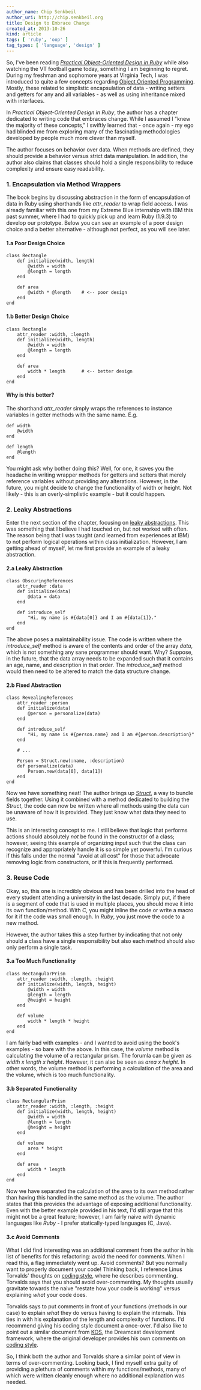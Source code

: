 ```yaml
---
author_name: Chip Senkbeil
author_uri: http://chip.senkbeil.org
title: Design to Embrace Change
created_at: 2013-10-26
kind: article
tags: [ 'ruby', 'oop' ]
tag_types: [ 'language', 'design' ]
---
```


So, I've been reading *[Practical Object-Oriented Design in Ruby][book]*
while also watching the VT football game today, something I am beginning to 
regret. During my freshman and sophomore years at Virginia Tech, I was 
introduced to quite a few concepts regarding [Object Oriented Programming][oop]. 
Mostly, these related to simplistic encapsulation of data - writing setters 
and getters for any and all variables - as well as using inheritance mixed 
with interfaces.

In *Practical Object-Oriented Design in Ruby*, the author has a chapter
dedicated to writing code that embraces change. While I assumed I "knew the
majority of these concepts," I swiftly learned that - once again - my ego had
blinded me from exploring many of the fascinating methodologies developed by
people much more clever than myself.

The author focuses on behavior over data. When methods are defined, they
should provide a behavior versus strict data manipulation. In addition, the
author also claims that classes should hold a single responsibility to reduce
complexity and ensure easy readability.

### 1. Encapsulation via Method Wrappers ###

The book begins by discussing abstraction in the form of encapsulation of data
in Ruby using shorthands like *attr_reader* to wrap field access. I was
already familiar with this one from my Extreme Blue internship with IBM this
past summer, where I had to quickly pick up and learn Ruby (1.9.3) to develop
our prototype. Below you can see an example of a poor design choice and a
better alternative - although not perfect, as you will see later.

#### 1.a Poor Design Choice ####

    class Rectangle
        def initialize(width, length)
            @width = width
            @length = length
        end

        def area
            @width * @length    # <-- poor design
        end
    end

#### 1.b Better Design Choice ####

    class Rectangle
        attr_reader :width, :length
        def initialize(width, length)
            @width = width
            @length = length
        end

        def area
            width * length      # <-- better design
        end
    end

#### Why is this better? ####

The shorthand *attr_reader* simply wraps the references to instance variables
in getter methods with the same name. E.g.

    def width
        @width
    end

    def length
        @length
    end

You might ask why bother doing this? Well, for one, it saves you the headache
in writing wrapper methods for getters and setters that merely reference
variables without providing any alterations. However, in the future, you might
decide to change the functionality of width or height. Not likely - this is
an overly-simplistic example - but it could happen.

### 2. Leaky Abstractions ###

Enter the next section of the chapter, focusing on [leaky abstractions][la]. 
This was something that I believe I had touched on, but not worked with often.
The reason being that I was taught (and learned from experiences at IBM) to not
perform logical operations within class initialization. However, I am getting
ahead of myself, let me first provide an example of a leaky abstraction.

#### 2.a Leaky Abstraction ####

    class ObscuringReferences
        attr_reader :data
        def initialize(data)
            @data = data
        end

        def introduce_self
            "Hi, my name is #{data[0]} and I am #{data[1]}."
        end
    end

The above poses a maintainability issue. The code is written where the 
*introduce_self* method is aware of the contents and order of the array *data*,
which is not something any sane programmer should want. Why? Suppose, in the
future, that the data array needs to be expanded such that it contains an
age, name, and description in that order. The *introduce_self* method would 
then need to be altered to match the data structure change.

#### 2.b Fixed Abstraction ####

    class RevealingReferences
        attr_reader :person
        def initialize(data)
            @person = personalize(data)
        end

        def introduce_self
            "Hi, my name is #{person.name} and I am #{person.description}"
        end

        # ...

        Person = Struct.new(:name, :description)
        def personalize(data)
            Person.new(data[0], data[1])
        end
    end

Now we have something neat! The author brings up *[Struct][struct]*, a way to 
bundle fields together. Using it combined with a method dedicated to 
building the *Struct*, the code can now be written where all methods using the
data can be unaware of how it is provided. They just know what data they need
to use.

This is an interesting concept to me. I still believe that logic that performs
actions should absolutely *not* be found in the constructor of a class;
however, seeing this example of organizing input such that the class can
recognize and appropriately handle it is so simple yet powerful. I'm curious
if this falls under the normal "avoid at all cost" for those that advocate
removing logic from constructors, or if this is frequently performed.

### 3. Reuse Code ###

Okay, so, this one is incredibly obvious and has been drilled into the head of
every student attending a university in the last decade. Simply put, if there
is a segment of code that is used in multiple places, you should move it into
its own function/method. With *C*, you might inline the code or write a macro
for it if the code was small enough. In *Ruby*, you just move the code to a
new method.

However, the author takes this a step further by indicating that not only
should a class have a single responsibility but also each method should also
only perform a single task.

#### 3.a Too Much Functionality ####

    class RectangularPrism
        attr_reader :width, :length, :height
        def initialize(width, length, height)
            @width = width
            @length = length
            @height = height
        end

        def volume
            width * length * height
        end
    end

I am fairly bad with examples - and I wanted to avoid using the book's
examples - so bare with the above. In this case, the *volume* method is
calculating the volume of a rectangular prism. The forumla can be given as
*width x length x height*. However, it can also be seen as *area x height*.
In other words, the volume method is performing a calculation of the area
and the volume, which is too much functionality.

#### 3.b Separated Functionality ####

    class RectangularPrism
        attr_reader :width, :length, :height
        def initialize(width, length, height)
            @width = width
            @length = length
            @height = height
        end

        def volume
            area * height
        end

        def area
            width * length
        end
    end


Now we have separated the calculation of the area to its own method rather
than having this handled in the same method as the volume. The author states
that this provides the advantage of exposing additional functionality. Even
with the better example provided in his text, I'd still argue that this might
not be a great feature; however, I am fairly naive with dynamic languages like
*Ruby* - I prefer statically-typed languages (C, Java).

#### 3.c Avoid Comments ####

What I did find interesting was an additional comment from the author in his
list of benefits for this refactoring: avoid the need for comments. When I
read this, a flag immediately went up. Avoid comments? But you normally want
to properly document your code! Thinking back, I reference Linus Torvalds'
thoughts on [coding style][lcs], where he describes commenting. Torvalds says
that you should avoid over-commenting. My thoughts usually gravitate towards
the naive "restate how your code is working" versus explaining *what* your
code does.

Torvalds says to put comments in front of your functions (methods in our case)
to explain *what* they do versus having to explain the internals. This ties in
with his explanation of the length and complexity of functions. I'd recommend
giving his coding style document a once-over. I'd also like to point out a
similar document from [KOS][kos], the Dreamcast development framework, where
the original developer provides his own comments on [coding style][dcs].

So, I think both the author and Torvalds share a similar point of view in
terms of over-commenting. Looking back, I find myself extra guilty of
providing a plethura of comments within my functions/methods, many of which
were written cleanly enough where no additional explanation was needed.

[book]: <http://www.amazon.com/Practical-Object-Oriented-Design-Ruby-Addison-Wesley-ebook/dp/B0096BYG7C>
[oop]: <http://en.wikipedia.org/wiki/Object-oriented_programming>
[la]: <http://en.wikipedia.org/wiki/Leaky_abstraction>
[struct]: <http://www.ruby-doc.org/core-2.0.0/Struct.html>
[lcs]: </docs/linus_coding_style.txt>
[kos]: <http://gamedev.allusion.net/softprj/kos/>
[dcs]: </docs/dreamcast_coding_style.txt>

